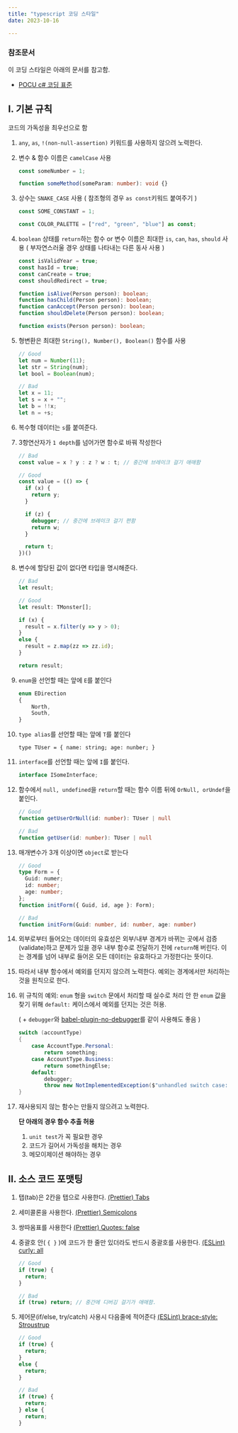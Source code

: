 ```yaml
---
title: "typescript 코딩 스타일"
date: 2023-10-16

---
```


### 참조문서

이 코딩 스타일은 아래의 문서를 참고함.

* [POCU c# 코딩 표준](https://docs.popekim.com/ko/coding-standards/csharp)

<!-- ### IDE 도우미 -->
<!-- `WebStorm`에서 import할 수 있는 세팅은 [여기서]() 다운받을 수 있습니다. -->

<!-- `Visual studio Code`에서 import할 수 있는 세팅은 [여기서]() 다운받을 수 있습니다. -->

## I. 기본 규칙
코드의 가독성을 최우선으로 함

1. `any`, `as`, `!(non-null-assertion)` 키워드를 사용하지 않으려 노력한다.

2. 변수 & 함수 이름은 `camelCase` 사용

   ```ts
   const someNumber = 1;

   function someMethod(someParam: number): void {}
   ```

3. 상수는 `SNAKE_CASE` 사용 ( 참조형의 경우 `as const`키워드 붙여주기 )

   ```ts
   const SOME_CONSTANT = 1;

   const COLOR_PALETTE = ["red", "green", "blue"] as const;
   ```

5. `boolean` 상태를 `return`하는 함수 or 변수 이름은 최대한 `is`, `can`, `has`, `should` 사용
( 부자연스러울 경우 상태를 나타내는 다른 동사 사용 )

   ```ts
   const isValidYear = true;
   const hasId = true;
   const canCreate = true;
   const shouldRedirect = true;
   
   function isAlive(Person person): boolean;
   function hasChild(Person person): boolean;
   function canAccept(Person person): boolean;
   function shouldDelete(Person person): boolean;

   function exists(Person person): boolean;
   ```

6. 형변환은 최대한 `String(), Number(), Boolean()` 함수를 사용
   ```ts
   // Good
   let num = Number(11);
   let str = String(num);
   let bool = Boolean(num);

   // Bad
   let x = 11;
   let s = x + "";
   let b = !!x;
   let n = +s;
   ```

7. 복수형 데이터는 `s`를 붙여준다.

11. 3항연산자가 `1 depth`를 넘어가면 함수로 바꿔 작성한다
    ```ts
    // Bad
    const value = x ? y : z ? w : t; // 중간에 브레이크 걸기 애매함

    // Good
    const value = (() => {
      if (x) {
        return y;
      }

      if (z) {
        debugger; // 중간에 브레이크 걸기 편함
        return w;
      }

      return t;
    })()
    ```

12. 변수에 할당된 값이 없다면 타입을 명시해준다.
    ```ts
    // Bad
    let result;
    
    // Good
    let result: TMonster[]; 

    if (x) {
      result = x.filter(y => y > 0);
    }
    else {
      result = z.map(zz => zz.id);
    }

    return result;
    ```

14. `enum`을 선언할 때는 앞에 `E`를 붙인다
    ```ts
    enum EDirection
    {
        North,
        South,
    }
    ```

15. `type alias`를 선언할 때는 앞에 `T`를 붙인다
    ```tsx
    type TUser = { name: string; age: nunber; }
    ```

16. `interface`를 선언할 때는 앞에 `I`를 붙인다.
    ```cs
    interface ISomeInterface;
    ```

17. 함수에서 `null, undefined`을 `return`할 때는 함수 이름 뒤에 `OrNull, orUndef`을 붙인다.

    ```ts
    // Good
    function getUserOrNull(id: number): TUser | null

    // Bad
    function getUser(id: number): TUser | null
    ```

19. 매개변수가 3개 이상이면 `object`로 받는다
    ```ts
    // Good
    type Form = { 
      Guid: numer;
      id: number;
      age: number;
    };
    function initForm({ Guid, id, age }: Form);

    // Bad
    function initForm(Guid: number, id: number, age: number)
    ```

21. 외부로부터 들어오는 데이터의 유효성은 외부/내부 경계가 바뀌는 곳에서 검증(validate)하고 문제가 있을 경우 내부 함수로 전달하기 전에 `return`해 버린다. 이는 경계를 넘어 내부로 들어온 모든 데이터는 유효하다고 가정한다는 뜻이다.

22. 따라서 내부 함수에서 예외를 던지지 않으려 노력한다. 예외는 경계에서만 처리하는 것을 원칙으로 한다.

23. 위 규칙의 예외: `enum` 형을 `switch` 문에서 처리할 때 실수로 처리 안 한 `enum` 값을 찾기 위해 `default:` 케이스에서 예외를 던지는 것은 허용.

    ( + `debugger`와 [babel-plugin-no-debugger](https://babeljs.io/docs/babel-plugin-transform-remove-debugger)를 같이 사용해도 좋음 )

    ```cs
    switch (accountType)
    {
        case AccountType.Personal:
            return something;
        case AccountType.Business:
            return somethingElse;
        default:
            debugger;
            throw new NotImplementedException($"unhandled switch case: {accountType}");
    }
    ```

  24. 재사용되지 않는 함수는 만들지 않으려고 노력한다.

      **단 아래의 경우 함수 추출 허용**
         1.  `unit test`가 꼭 필요한 경우
         2.  코드가 길어서 가독성을 해치는 경우
         3.  메모이제이션 해야하는 경우

## II. 소스 코드 포맷팅

1. 탭(tab)은 2칸을 탭으로 사용한다. [(Prettier) Tabs](https://prettier.io/docs/en/options.html#tabs)

2. 세미콜론을 사용한다. [(Prettier) Semicolons](https://prettier.io/docs/en/options.html#semicolons)

3. 쌍따옴표를 사용한다 [(Prettier) Quotes: false](https://prettier.io/docs/en/options.html#quotes)

4. 중괄호 안( `{ }` )에 코드가 한 줄만 있더라도 반드시 중괄호를 사용한다. [(ESLint) curly: all](https://eslint.org/docs/latest/rules/curly)

    ```ts
    // Good
    if (true) {
      return;
    }

    // Bad
    if (true) return; // 중간에 디버깅 걸기가 애매함.
    ```

5. 제어문(if/else, try/catch) 사용시 다음줄에 적어준다 [(ESLint) brace-style: Stroustrup](https://eslint.org/docs/latest/rules/brace-style#rule-details:~:text=5-,One,-common%20variant%20of)
    ```ts
    // Good
    if (true) {
      return;
    }
    else {
      return;
    }

    // Bad
    if (true) {
      return;
    } else {
      return;
    }
    ```
